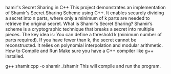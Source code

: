 hamir's Secret Sharing in C++
This project demonstrates an implementation of Shamir's Secret Sharing Scheme using C++. It enables securely dividing a secret into n parts, where only a minimum of k parts are needed to retrieve the original secret.
What is Shamir’s Secret Sharing?
Shamir’s scheme is a cryptographic technique that breaks a secret into multiple pieces. The key idea is:
You can define a threshold k (minimum number of parts required).
If you have fewer than k, the secret cannot be reconstructed.
It relies on polynomial interpolation and modular arithmetic.
 How to Compile and Run
Make sure you have a C++ compiler like g++ installed.

g++ shamir.cpp -o shamir
./shamir
This will compile and run the program.
